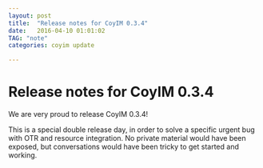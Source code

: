 ```yaml
---
layout: post
title:  "Release notes for CoyIM 0.3.4"
date:   2016-04-10 01:01:02
TAG: "note"
categories: coyim update

---
```


# Release notes for CoyIM 0.3.4

We are very proud to release CoyIM 0.3.4!

This is a special double release day, in order to solve a specific urgent bug with OTR and resource integration. No private material would have been exposed, but conversations would have been tricky to get started and working.

